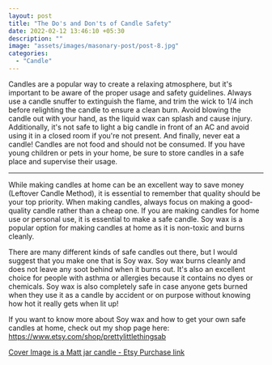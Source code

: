 ```yaml
---
layout: post
title: "The Do's and Don'ts of Candle Safety"
date: 2022-02-12 13:46:10 +05:30
description: ""
image: "assets/images/masonary-post/post-8.jpg"
categories: 
  - "Candle"
---
```


Candles are a popular way to create a relaxing atmosphere, but it's important to be aware of the proper usage and safety guidelines. Always use a candle snuffer to extinguish the flame, and trim the wick to 1/4 inch before relighting the candle to ensure a clean burn. Avoid blowing the candle out with your hand, as the liquid wax can splash and cause injury. Additionally, it's not safe to light a big candle in front of an AC and avoid using it in a closed room if you're not present. And finally, never eat a candle! Candles are not food and should not be consumed. If you have young children or pets in your home, be sure to store candles in a safe place and supervise their usage.

---------------


While making candles at home can be an excellent way to save money (Leftover Candle Method), it is essential to remember that quality should be your top priority. When making candles, always focus on making a good-quality candle rather than a cheap one. If you are making candles for home use or personal use, it is essential to make a safe candle. Soy wax is a popular option for making candles at home as it is non-toxic and burns cleanly.


There are many different kinds of safe candles out there, but I would suggest that you make one that is Soy wax. Soy wax burns cleanly and does not leave any soot behind when it burns out. It's also an excellent choice for people with asthma or allergies because it contains no dyes or chemicals. Soy wax is also completely safe in case anyone gets burned when they use it as a candle by accident or on purpose without knowing how hot it really gets when lit up!

If you want to know more about Soy wax and how to get your own safe candles at home, check out my shop page here: https://www.etsy.com/shop/prettylittlethingsab


<div class="col-12">
    <a class="btn btn-primary" target="blank" href="https://www.etsy.com/in-en/listing/1337173662/scented-holographic-candle-amber-candle?variation1=3212736066" type="submit">Cover Image is a Matt jar candle - Etsy Purchase link</a>
</div>

